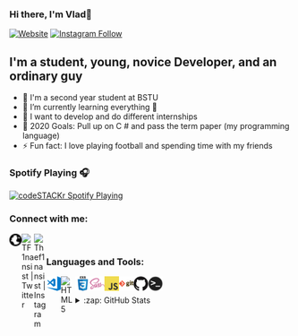 ### Hi there, I'm Vlad👋

[![Website](https://img.shields.io/website?label=TheF1nansist.com&style=for-the-badge&url=https%3A%2F%2Fcodestackr.com)][website]
[![Instagram Follow](https://img.shields.io/twitter/follow/Thef1nansist?color=1DA1F2&logo=twitter&style=for-the-badge)](https://www.instagram.com/thef1nansist/)

## I'm a student, young, novice Developer, and an ordinary guy

- 🔭 I'm a second year student at BSTU
- 🌱 I’m currently learning everything 🤣
- 👯 I want to develop and do different internships
- 🥅 2020 Goals: Pull up on C # and pass the term paper (my programming language)
- ⚡ Fun fact: I love playing football and spending time with my friends

### Spotify Playing 🎧

[<img src="https://now-playing-codestackr.vercel.app/api/spotify-playing" alt="codeSTACKr Spotify Playing" width="350" />](https://open.spotify.com/user/swyqyimdc12jajde4vpwd2x1b)

### Connect with me:

[<img align="left" alt="TheF1nansist.com" width="22px" src="https://raw.githubusercontent.com/iconic/open-iconic/master/svg/globe.svg" />][website]
[<img align="left" alt="TF1nansist | Twitter" width="22px" src="https://cdn.jsdelivr.net/npm/simple-icons@v3/icons/twitter.svg" />][twitter]
[<img align="left" alt="Thef1nansist | Instagram" width="22px" src="https://cdn.jsdelivr.net/npm/simple-icons@v3/icons/instagram.svg" />][instagram]

<br />

### Languages and Tools:

<img align="left" alt="Visual Studio Code" width="26px" src="https://raw.githubusercontent.com/github/explore/80688e429a7d4ef2fca1e82350fe8e3517d3494d/topics/visual-studio-code/visual-studio-code.png" />
<img align="left" alt="HTML5" width="26px" src="https://upload.wikimedia.org/wikipedia/commons/thumb/1/18/ISO_C%2B%2B_Logo.svg/1200px-ISO_C%2B%2B_Logo.svg.png" />
<img align="left" alt="CSS3" width="26px" src="https://raw.githubusercontent.com/github/explore/80688e429a7d4ef2fca1e82350fe8e3517d3494d/topics/css/css.png" />
<img align="left" alt="Sass" width="26px" src="https://raw.githubusercontent.com/github/explore/80688e429a7d4ef2fca1e82350fe8e3517d3494d/topics/sass/sass.png" />
<img align="left" alt="JavaScript" width="26px" src="https://raw.githubusercontent.com/github/explore/80688e429a7d4ef2fca1e82350fe8e3517d3494d/topics/javascript/javascript.png" />
<img align="left" alt="Git" width="26px" src="https://raw.githubusercontent.com/github/explore/80688e429a7d4ef2fca1e82350fe8e3517d3494d/topics/git/git.png" />
<img align="left" alt="GitHub" width="26px" src="https://raw.githubusercontent.com/github/explore/78df643247d429f6cc873026c0622819ad797942/topics/github/github.png" />
<img align="left" alt="Terminal" width="26px" src="https://raw.githubusercontent.com/github/explore/80688e429a7d4ef2fca1e82350fe8e3517d3494d/topics/terminal/terminal.png" />

<br />
<br />

<details>
  <summary>:zap: GitHub Stats</summary>

  <img align="left" alt="codeSTACKr's GitHub Stats" src="https://github-readme-stats.codestackr.vercel.app/api?username=codeSTACKr&show_icons=true&hide_border=true" />

</details>

[website]: https://vk.com/thef1nansist
[instagram]: https://instagram.com/Thef1nansist
[twitter]: https://twitter.com/TF1nansist


